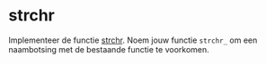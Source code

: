 # strchr

Implementeer de functie [strchr](https://manual.cs50.io/3/strchr). Noem jouw functie `strchr_` om een naambotsing met de bestaande functie te voorkomen.
